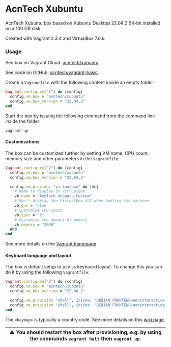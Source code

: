 # AcnTech Xubuntu
AcnTech Xubuntu box based on Xubuntu Desktop 22.04.2 64-bit installed on a 100 GB disk.

Created with Vagrant 2.3.4 and VirtualBox 7.0.6.

### Usage
See box on Vagrant Cloud: [acntech/xubuntu](https://app.vagrantup.com/acntech/boxes/xubuntu).

See code on GitHub: [acntech/vagrant-basic](https://github.com/acntech/vagrant-basic).

Create a `Vagrantfile` with the following content inside an empty folder:
```ruby
Vagrant.configure("2") do |config|
  config.vm.box = "acntech/xubuntu"
  config.vm.box_version = "22.04.2"
end
```

Start the box by issuing the following command from the command line inside the folder:
```
vagrant up
```

#### Customizations
The box can be customized further by setting VM name, CPU count, memory size and other parameters in the `Vagrantfile`:
```ruby
Vagrant.configure("2") do |config|
  config.vm.box = "acntech/xubuntu"
  config.vm.box_version = "22.04.2"

  config.vm.provider "virtualbox" do |vb|
    # Name to display in VirtualBox
    vb.name = "AcnTech Xubuntu Custom"
    # Don't display the VirtualBox GUI when booting the machine
    vb.gui = false
    # Customize CPU count
    vb.cpus = "2"
    # Customize the amount of memory
    vb.memory = "2048"
  end
end
```
See more details on the [Vagrant homepage](https://www.vagrantup.com/docs/vagrantfile).

#### Keyboard language and layout
The box is default setup to use `us` keyboard layout. To change this you can do it by using the following `Vagrantfile`:
```ruby
Vagrant.configure("2") do |config|
  config.vm.box = "acntech/xubuntu"
  config.vm.box_version = "22.04.2"

  config.vm.provision "shell", inline: "DEBIAN_FRONTEND=noninteractive localectl set-keymap <keymap>"
  config.vm.provision "shell", inline: "DEBIAN_FRONTEND=noninteractive localectl set-x11-keymap <keymap>"
end
```
The `<keymap>` is typically a country code. See more details on this [wiki page](https://wiki.archlinux.org/index.php/Linux_console/Keyboard_configuration).

| :warning: **You should restart the box after provisioning, e.g. by using the commands** `vagrant halt` **then** `vagrant up`**.** |
| --- |
